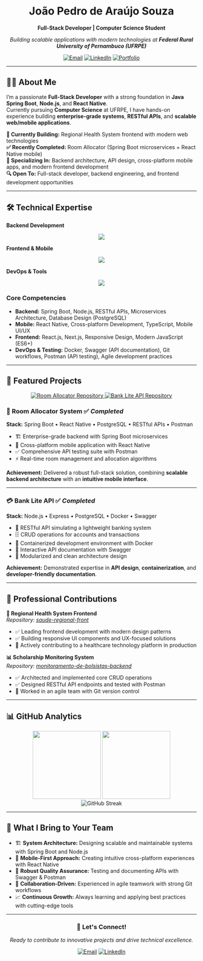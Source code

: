 <h1 align="center">João Pedro de Araújo Souza</h1>
<p align="center">
  <strong>Full-Stack Developer | Computer Science Student</strong>
</p>
<p align="center">
  <em>Building scalable applications with modern technologies at <strong>Federal Rural University of Pernambuco (UFRPE)</strong></em>
</p>

<div align="center">
  
[![Email](https://img.shields.io/badge/Email-joaopedroaraujosouzadev%40gmail.com-0078D4?style=flat&logo=microsoft-outlook&logoColor=white)](mailto:joao.pedroaraujosouzadev@gmail.com)
[![LinkedIn](https://img.shields.io/badge/LinkedIn-Connect-0077B5?style=flat&logo=linkedin&logoColor=white)](https://www.linkedin.com/in/jo%C3%A3o-pedro-ara%C3%BAjo-souza-55305037a/)
[![Portfolio](https://img.shields.io/badge/Portfolio-View%20Projects-000000?style=flat&logo=github&logoColor=white)](https://github.com/JoaoPedroAraujoSouza)

</div>

---

## 👨‍💻 About Me

I’m a passionate **Full-Stack Developer** with a strong foundation in **Java Spring Boot**, **Node.js**, and **React Native**.  
Currently pursuing **Computer Science** at UFRPE, I have hands-on experience building **enterprise-grade systems**, **RESTful APIs**, and **scalable web/mobile applications**.  

**🚀 Currently Building:** Regional Health System frontend with modern web technologies  
**✅ Recently Completed:** Room Allocator (Spring Boot microservices + React Native mobile)  
**🎯 Specializing In:** Backend architecture, API design, cross-platform mobile apps, and modern frontend development  
**🔍 Open To:** Full-stack developer, backend engineering, and frontend development opportunities  

---

## 🛠️ Technical Expertise

**Backend Development**
<p align="center">
  <img src="https://skillicons.dev/icons?i=java,spring,nodejs,postgres" />
</p>

**Frontend & Mobile**
<p align="center">
  <img src="https://skillicons.dev/icons?i=typescript,react,nextjs" />
</p>

**DevOps & Tools**
<p align="center">
  <img src="https://skillicons.dev/icons?i=docker,git,github,vscode,idea,postman" />
</p>

### Core Competencies
- **Backend:** Spring Boot, Node.js, RESTful APIs, Microservices Architecture, Database Design (PostgreSQL)  
- **Mobile:** React Native, Cross-platform Development, TypeScript, Mobile UI/UX  
- **Frontend:** React.js, Next.js, Responsive Design, Modern JavaScript (ES6+)  
- **DevOps & Testing:** Docker, Swagger (API documentation), Git workflows, Postman (API testing), Agile development practices  

---

## 💼 Featured Projects

<div align="center">
  <a href="https://github.com/JoaoPedroAraujoSouza/room-alocator" target="_blank">
    <img src="https://github-readme-stats.vercel.app/api/pin/?username=JoaoPedroAraujoSouza&repo=room-alocator&theme=tokyonight&show_owner=true" alt="Room Allocator Repository">
  </a>
  <a href="https://github.com/JoaoPedroAraujoSouza/bank-lite-api" target="_blank">
    <img src="https://github-readme-stats.vercel.app/api/pin/?username=JoaoPedroAraujoSouza&repo=bank-lite-api&theme=tokyonight&show_owner=true" alt="Bank Lite API Repository">
  </a>
</div>

### 🏢 Room Allocator System ✅ *Completed*
**Stack:** Spring Boot • React Native • PostgreSQL • RESTful APIs • Postman  
- 🏗️ Enterprise-grade backend with Spring Boot microservices  
- 📱 Cross-platform mobile application with React Native  
- ✅ Comprehensive API testing suite with Postman  
- ⚡ Real-time room management and allocation algorithms  

**Achievement:** Delivered a robust full-stack solution, combining **scalable backend architecture** with an **intuitive mobile interface**.

---

### 💳 Bank Lite API ✅ *Completed*
**Stack:** Node.js • Express • PostgreSQL • Docker • Swagger  
- 🔐 RESTful API simulating a lightweight banking system  
- 🗄️ CRUD operations for accounts and transactions  
- 🐳 Containerized development environment with Docker  
- 📜 Interactive API documentation with Swagger  
- 🧩 Modularized and clean architecture design  

**Achievement:** Demonstrated expertise in **API design**, **containerization**, and **developer-friendly documentation**.

---

## 🤝 Professional Contributions

**🏥 Regional Health System Frontend**  
*Repository: [saude-regional-front](https://github.com/seedabit/saude-regional-front)*  
- ✅ Leading frontend development with modern design patterns  
- ✅ Building responsive UI components and UX-focused solutions  
- 🔄 Actively contributing to a healthcare technology platform in production  

**📊 Scholarship Monitoring System**  
*Repository: [monitoramento-de-bolsistas-backend](https://github.com/emanuelrodrigues2005/monitoramento-de-bolsistas-backend)*  
- ✅ Architected and implemented core CRUD operations  
- ✅ Designed RESTful API endpoints and tested with Postman  
- 🤝 Worked in an agile team with Git version control  

---

## 📊 GitHub Analytics

<div align="center">
  <img height="180em" src="https://github-readme-stats.vercel.app/api?username=JoaoPedroAraujoSouza&show_icons=true&theme=tokyonight&include_all_commits=true&count_private=true&hide_border=true"/>
  <img height="180em" src="https://github-readme-stats.vercel.app/api/top-langs/?username=JoaoPedroAraujoSouza&layout=compact&langs_count=8&theme=tokyonight&hide_border=true"/>
</div>

<div align="center">
  <img src="https://github-readme-streak-stats.herokuapp.com/?user=JoaoPedroAraujoSouza&theme=tokyonight&hide_border=true" alt="GitHub Streak"/>
</div>

---

## 🎯 What I Bring to Your Team

- 🏗️ **System Architecture:** Designing scalable and maintainable systems with Spring Boot and Node.js  
- 📱 **Mobile-First Approach:** Creating intuitive cross-platform experiences with React Native  
- 🔧 **Robust Quality Assurance:** Testing and documenting APIs with Swagger & Postman  
- 🤝 **Collaboration-Driven:** Experienced in agile teamwork with strong Git workflows  
- 📈 **Continuous Growth:** Always learning and applying best practices with cutting-edge tools  

---

<div align="center">
  
### 💬 Let's Connect!
*Ready to contribute to innovative projects and drive technical excellence.*

[![Email](https://img.shields.io/badge/Email%20Me-joaopedroaraujosouzadev@gmail.com-0078D4?style=for-the-badge&logo=microsoft-outlook&logoColor=white)](mailto:joaopedroaraujosouzadev@gmail.com)
[![LinkedIn](https://img.shields.io/badge/LinkedIn-Professional%20Profile-0077B5?style=for-the-badge&logo=linkedin&logoColor=white)](https://www.linkedin.com/in/jo%C3%A3o-pedro-ara%C3%BAjo-souza-55305037a/)

</div>
